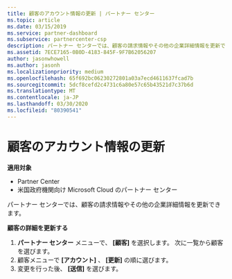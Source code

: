 ```yaml
---
title: 顧客のアカウント情報の更新 | パートナー センター
ms.topic: article
ms.date: 03/15/2019
ms.service: partner-dashboard
ms.subservice: partnercenter-csp
description: パートナー センターでは、顧客の請求情報やその他の企業詳細情報を更新できます。
ms.assetid: 7ECE7165-0B0D-4183-845F-9F7B62056207
author: jasonwhowell
ms.author: jasonh
ms.localizationpriority: medium
ms.openlocfilehash: 65f692bc06230272801a03a7ecd4611637fcad7b
ms.sourcegitcommit: 5dcf8cefd2c4731c6a80e57c65b43521d7c37b6d
ms.translationtype: MT
ms.contentlocale: ja-JP
ms.lasthandoff: 03/30/2020
ms.locfileid: "80390541"
---
```

# <a name="update-customer-account-info"></a>顧客のアカウント情報の更新

**適用対象**

-  Partner Center
-  米国政府機関向け Microsoft Cloud のパートナー センター


パートナー センターでは、顧客の請求情報やその他の企業詳細情報を更新できます。

**顧客の詳細を更新する**

1.  **パートナー センター** メニューで、 **[顧客]** を選択します。 次に一覧から顧客を選びます。
2.  顧客メニューで **[アカウント]** 、 **[更新]** の順に選びます。
3.  変更を行った後、 **[送信]** を選びます。

 

 




